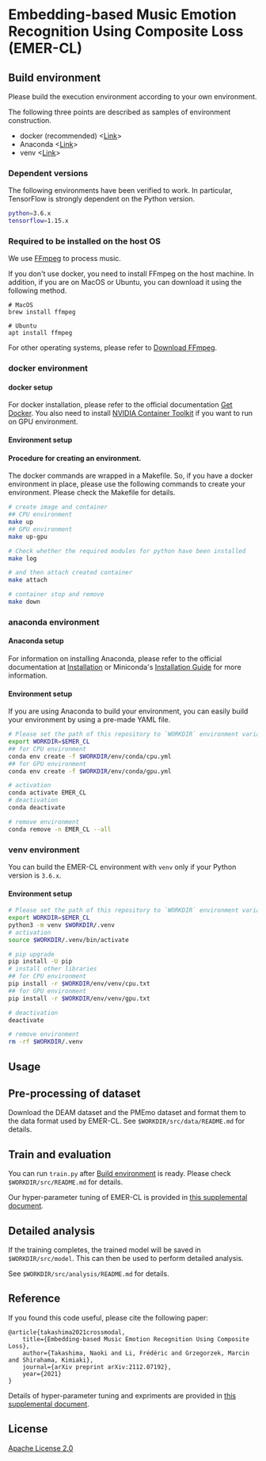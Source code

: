 # Embedding-based Music Emotion Recognition Using Composite Loss (EMER-CL)

## Build environment
Please build the execution environment according to your own environment.

The following three points are described as samples of environment construction.
- docker (recommended) <[Link](#docker-environment)>
- Anaconda <[Link](#anaconda-environment)>
- venv <[Link](#venv-environment)>


### Dependent versions
The following environments have been verified to work.
In particular, TensorFlow is strongly dependent on the Python version.
```sh
python=3.6.x
tensorflow=1.15.x
```

### Required to be installed on the host OS
We use [FFmpeg](https://www.ffmpeg.org) to process music.

If you don't use docker, you need to install FFmpeg on the host machine.
In addition, if you are on MacOS or Ubuntu, you can download it using the following method.

```
# MacOS
brew install ffmpeg

# Ubuntu
apt install ffmpeg
```

For other operating systems, please refer to [Download FFmpeg](https://www.ffmpeg.org/download.html).

### docker environment
#### docker setup
For docker installation, please refer to the official documentation [Get Docker](https://docs.docker.com/get-docker/).
You also need to install [NVIDIA Container Toolkit](https://github.com/NVIDIA/nvidia-docker#nvidia-container-toolkit) if you want to run on GPU environment.

#### Environment setup
#### Procedure for creating an environment.
The docker commands are wrapped in a Makefile.
So, if you have a docker environment in place, please use the following commands to create your environment.
Please check the Makefile for details.

```sh
# create image and container
## CPU environment
make up
## GPU environment
make up-gpu

# Check whether the required modules for python have been installed
make log

# and then attach created container
make attach

# container stop and remove
make down
```

### anaconda environment

#### Anaconda setup
For information on installing Anaconda, please refer to the official documentation at [Installation](https://docs.anaconda.com/anaconda/install/index.html#installation) or Miniconda's [Installation Guide](https://docs.conda.io/en/latest/miniconda.html#miniconda) for more information.


#### Environment setup
If you are using Anaconda to build your environment, you can easily build your environment by using a pre-made YAML file.

```sh
# Please set the path of this repository to `WORKDIR` environment variable
export WORKDIR=$EMER_CL
## for CPU environment
conda env create -f $WORKDIR/env/conda/cpu.yml
## for GPU environment
conda env create -f $WORKDIR/env/conda/gpu.yml

# activation
conda activate EMER_CL
# deactivation
conda deactivate

# remove environment
conda remove -n EMER_CL --all
```


### venv environment

You can build the EMER-CL environment with `venv` only if your Python version is `3.6.x`.

#### Environment setup

```sh
# Please set the path of this repository to `WORKDIR` environment variable
export WORKDIR=$EMER_CL
python3 -m venv $WORKDIR/.venv
# activation
source $WORKDIR/.venv/bin/activate

# pip upgrade
pip install -U pip
# install other libraries
## for CPU environment
pip install -r $WORKDIR/env/venv/cpu.txt
## for GPU environment
pip install -r $WORKDIR/env/venv/gpu.txt

# deactivation
deactivate

# remove environment
rm -rf $WORKDIR/.venv
```

## Usage

## Pre-processing of dataset
Download the DEAM dataset and the PMEmo dataset and format them to the data format used by EMER-CL.
See `$WORKDIR/src/data/README.md` for details.

## Train and evaluation
You can run `train.py` after [Build environment](#build-environment) is ready.
Please check `$WORKDIR/src/README.md` for details.

Our hyper-parameter tuning of EMER-CL is provided in [this supplemental document](https://drive.google.com/file/d/1JXyNZBBMegX_OD7DUa_PPSuipAIfjZ-8/view?usp=sharing).

## Detailed analysis
If the training completes, the trained model will be saved in `$WORKDIR/src/model`. This can then be used to perform detailed analysis.

See `$WORKDIR/src/analysis/README.md` for details.

## Reference

If you found this code useful, please cite the following paper:

```
@article{takashima2021crossmodal,
    title={Embedding-based Music Emotion Recognition Using Composite Loss},
    author={Takashima, Naoki and Li, Frédéric and Grzegorzek, Marcin and Shirahama, Kimiaki},
    journal={arXiv preprint arXiv:2112.07192},
    year={2021}
}
```

Details of hyper-parameter tuning and expriments are provided in [this supplemental document](https://drive.google.com/file/d/1JXyNZBBMegX_OD7DUa_PPSuipAIfjZ-8/view?usp=sharing).

## License

[Apache License 2.0](https://www.apache.org/licenses/LICENSE-2.0)
